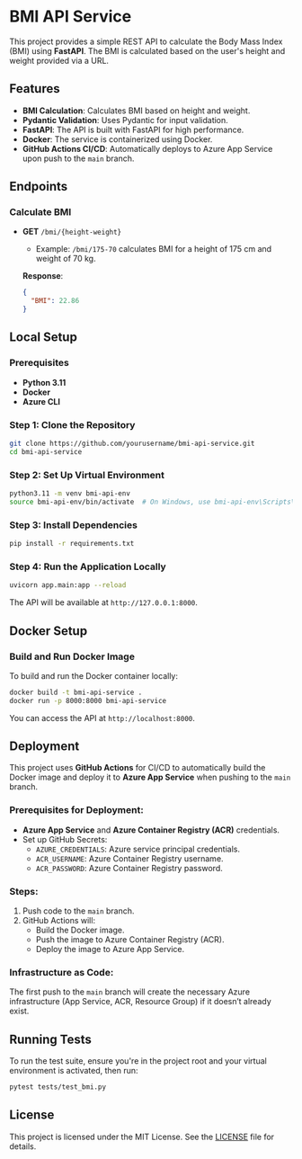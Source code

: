 # BMI API Service

This project provides a simple REST API to calculate the Body Mass Index (BMI) using **FastAPI**. The BMI is calculated based on the user's height and weight provided via a URL.

## Features
- **BMI Calculation**: Calculates BMI based on height and weight.
- **Pydantic Validation**: Uses Pydantic for input validation.
- **FastAPI**: The API is built with FastAPI for high performance.
- **Docker**: The service is containerized using Docker.
- **GitHub Actions CI/CD**: Automatically deploys to Azure App Service upon push to the `main` branch.

## Endpoints

### Calculate BMI
- **GET** `/bmi/{height-weight}`
  - Example: `/bmi/175-70` calculates BMI for a height of 175 cm and weight of 70 kg.
  
  **Response**:
  ```json
  {
    "BMI": 22.86
  }
  ```

## Local Setup

### Prerequisites
- **Python 3.11**
- **Docker**
- **Azure CLI**

### Step 1: Clone the Repository
```bash
git clone https://github.com/yourusername/bmi-api-service.git
cd bmi-api-service
```

### Step 2: Set Up Virtual Environment
```bash
python3.11 -m venv bmi-api-env
source bmi-api-env/bin/activate  # On Windows, use bmi-api-env\Scripts\activate
```

### Step 3: Install Dependencies
```bash
pip install -r requirements.txt
```

### Step 4: Run the Application Locally
```bash
uvicorn app.main:app --reload
```

The API will be available at `http://127.0.0.1:8000`.

## Docker Setup

### Build and Run Docker Image
To build and run the Docker container locally:
```bash
docker build -t bmi-api-service .
docker run -p 8000:8000 bmi-api-service
```

You can access the API at `http://localhost:8000`.

## Deployment

This project uses **GitHub Actions** for CI/CD to automatically build the Docker image and deploy it to **Azure App Service** when pushing to the `main` branch.

### Prerequisites for Deployment:
- **Azure App Service** and **Azure Container Registry (ACR)** credentials.
- Set up GitHub Secrets:
  - `AZURE_CREDENTIALS`: Azure service principal credentials.
  - `ACR_USERNAME`: Azure Container Registry username.
  - `ACR_PASSWORD`: Azure Container Registry password.

### Steps:
1. Push code to the `main` branch.
2. GitHub Actions will:
   - Build the Docker image.
   - Push the image to Azure Container Registry (ACR).
   - Deploy the image to Azure App Service.

### Infrastructure as Code:
The first push to the `main` branch will create the necessary Azure infrastructure (App Service, ACR, Resource Group) if it doesn’t already exist.

## Running Tests

To run the test suite, ensure you're in the project root and your virtual environment is activated, then run:
```bash
pytest tests/test_bmi.py
```

## License
This project is licensed under the MIT License. See the [LICENSE](LICENSE) file for details.
